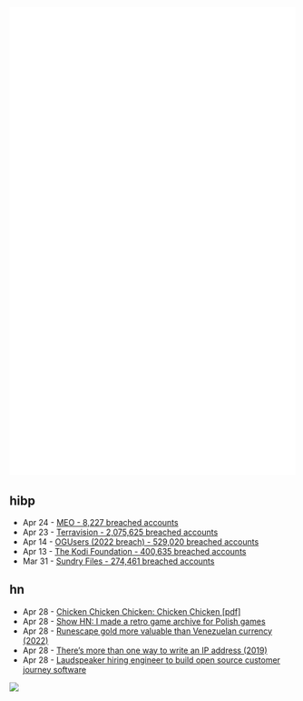 ![Metrics](https://raw.githubusercontent.com/phixion/phixion/master/metrics.svg)

## hibp

<!--
for https://github.com/phixion/phixion/blob/main/.github/workflows/feeds.yml
-->
<!--START_SECTION:haveibeenpwnd-->
- Apr 24 - [MEO - 8,227 breached accounts](https://haveibeenpwned.com/PwnedWebsites#MEO)
- Apr 23 - [Terravision - 2,075,625 breached accounts](https://haveibeenpwned.com/PwnedWebsites#Terravision)
- Apr 14 - [OGUsers (2022 breach) - 529,020 breached accounts](https://haveibeenpwned.com/PwnedWebsites#OGUsers2022)
- Apr 13 - [The Kodi Foundation - 400,635 breached accounts](https://haveibeenpwned.com/PwnedWebsites#KodiFoundation)
- Mar 31 - [Sundry Files - 274,461 breached accounts](https://haveibeenpwned.com/PwnedWebsites#SundryFiles)
<!--END_SECTION:haveibeenpwnd-->

## hn

<!--
for https://github.com/phixion/phixion/blob/main/.github/workflows/feeds.yml
-->
<!--START_SECTION:hn-->
- Apr 28 - [Chicken Chicken Chicken: Chicken Chicken [pdf]](https://isotropic.org/papers/chicken.pdf)
- Apr 28 - [Show HN: I made a retro game archive for Polish games](https://polishpixels.com)
- Apr 28 - [Runescape gold more valuable than Venezuelan currency (2022)](https://sites.psu.edu/ist110pursel/2022/09/04/15154/)
- Apr 28 - [There’s more than one way to write an IP address (2019)](https://ma.ttias.be/theres-more-than-one-way-to-write-an-ip-address/)
- Apr 28 - [Laudspeaker hiring engineer to build open source customer journey software](https://github.com/laudspeaker/laudspeaker/tree/Hiring)
<!--END_SECTION:hn-->

<!--
for https://yhype.me
-->
![](https://hit.yhype.me/github/profile?user_id=13013670)
